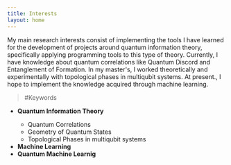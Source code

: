 ```yaml
---
title: Interests
layout: home
---
```



<p>My main research interests consist of implementing the tools I have learned for the development of projects around quantum information theory, specifically applying programming tools to this type of theory. Currently, I have knowledge about quantum correlations like Quantum Discord and Entanglement of Formation. In my master's, I worked theoretically and experimentally with topological phases in multiqubit systems. At present., I hope to implement the knowledge acquired through machine learning.</p> 

> #Keywords
<ul>
<li><strong>Quantum Information Theory</strong></li>
  <ul>
   <li>Quantum Correlations</li>
   <li>Geometry of Quantum States</li>
   <li>Topological Phases in multiqubit systems </li>
  </ul>
  
<li><strong>Machine Learning</strong></li>
<li><strong>Quantum Machine Learnig</strong></li>
</ul>





